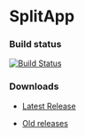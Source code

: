 # SplitApp

### Build status
[![Build Status](https://travis-ci.org/Xero-Hige/SplitApp.svg?branch=master)](https://travis-ci.org/Xero-Hige/SplitApp)

### Downloads

* [Latest Release](https://github.com/Xero-Hige/SplitApp/releases/download/v0.0.12/SplitApp0.0.14alpha.apk)

* [Old releases](https://github.com/Xero-Hige/SplitApp/releases)
